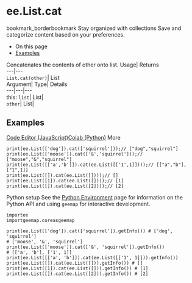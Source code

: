  
#  ee.List.cat 
bookmark_borderbookmark Stay organized with collections  Save and categorize content based on your preferences.
  * On this page
  * [Examples](https://developers.google.com/earth-engine/apidocs/ee-list-cat#examples)


Concatenates the contents of other onto list. 
Usage| Returns  
---|---  
`List.cat(other)`| List  
Argument| Type| Details  
---|---|---  
this: `list`| List|   
`other`| List|   
## Examples
[Code Editor (JavaScript)](https://developers.google.com/earth-engine/apidocs/ee-list-cat#code-editor-javascript-sample)[Colab (Python)](https://developers.google.com/earth-engine/apidocs/ee-list-cat#colab-python-sample) More
```
print(ee.List(['dog']).cat(['squirrel']));// ["dog","squirrel"]
print(ee.List(['moose']).cat(['&','squirrel']));// ["moose","&","squirrel"]
print(ee.List([['a','b']]).cat(ee.List([['1',1]])));// [["a","b"],["1",1]]
print(ee.List([]).cat(ee.List([])));// []
print(ee.List([1]).cat(ee.List([])));// [1]
print(ee.List([]).cat(ee.List([2])));// [2]
```
Python setup
See the [ Python Environment](https://developers.google.com/earth-engine/guides/python_install) page for information on the Python API and using `geemap` for interactive development.
```
importee
importgeemap.coreasgeemap
```
```
print(ee.List(['dog']).cat(['squirrel']).getInfo()) # ['dog', 'squirrel']
# ['moose', '&', 'squirrel']
print(ee.List(['moose']).cat(['&', 'squirrel']).getInfo())
# [['a', 'b'], ['1', 1]]
print(ee.List([['a', 'b']]).cat(ee.List([['1', 1]])).getInfo())
print(ee.List([]).cat(ee.List([])).getInfo()) # []
print(ee.List([1]).cat(ee.List([])).getInfo()) # [1]
print(ee.List([]).cat(ee.List([2])).getInfo()) # [2]
```

